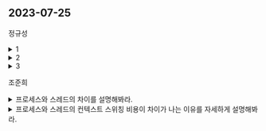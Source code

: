 
## 2023-07-25

정규성
<details>
 <summary> 1 </summary>
</br>
</details>

<details>
 <summary> 2 </summary>
  </br>
</details>

<details>
 <summary> 3 </summary>
  </br>
</details>

  
조준희
<details>
 <summary> 프로세스와 스레드의 차이를 설명해봐라. </summary>
</br>  
 프로세스는 메모리 상에서 실행중인 프로그램을 의미하며, 스레드는 이 프로세스 안에서 실행되는 흐름의 단위를 의미한다.  
프로세스는 각각 독립된 메모리 영역(Code, Data, Stack, Heap)을 할당받는다. 각 프로세스는 별도의 주소 공간에서 실행되어 프로세스간 자원에 접근할 수 없다. 만약 프로세스간 자원에 접근하려면 IPC 통신을 사용하면 가능하다.  

  
이에 반해 스레드는 "한 프로세스 내에서" 각각 자신만의 Stack영역만 따로 할당받고 Code, Data, Heap 영역은 서로 자원을 공유한다. 그렇기 때문에 프로세스의 컨텍스트 스위칭 비용, 프로세스간 통신(IPC) 비용을 줄일 수 있는 이점이 있다. 하지만 한 프로세스 내의 스레드는 스레드간 공유 자원에 접근하면서 동기화 문제가 발생할 수 있다는 특징을 가지고 있다.
</details>

<details>
 <summary> 프로세스와 스레드의 컨텍스트 스위칭 비용이 차이가 나는 이유를 자세하게 설명해봐라. </summary>
</br>  
 컨텍스트 스위칭은 다음과 같은 순서로 작업을 수행한다.  
 1. 현재 실행 중인 프로세스 혹은 스레드의 정보를 백업  
 2. 캐시를 비운다.
 3. TLB를 비움.
 4. MMU를 변경.
이때 프로세스 컨텍스트 스위칭은 새로 실행되는 프로세스가 이전의 프로세스와 공유하는 메모리 자원이 전혀 없기 때문에 1,2,3,4번을 모두 수행하면서 이전 프로세스에 대한 정보를 모두 지운다. 반면 스레드 컨텍스트 스위칭의 경우에는 메모리 주소 공간이 바뀌지 않기 때문에 2,3,4번의 작업이 수행되지 않고 1번 작업만 수행된다. 이런 차이에서 스레드 컨텍스트 스위칭이 프로세스에 비해 가벼운 것이다.
</details>
